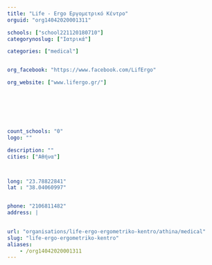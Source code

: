 ```yaml
---
title: "Life - Ergo Εργομετρικό Κέντρο"
orguid: "org14042020001311"

schools: ["school221120180710"]
categorynoslug: ["Ιατρικά"]

categories: ["medical"]


org_facebook: "https://www.facebook.com/LifErgo"

org_website: ["www.lifergo.gr/"]







count_schools: "0"
logo: ""

description: ""
cities: ["Αθήνα"]



long: "23.78822841"
lat : "38.04060997"


phone: "2106811482"
address: |
    

url: "organisations/life-ergo-ergometriko-kentro/athina/medical"
slug: "life-ergo-ergometriko-kentro"
aliases:
    - /org14042020001311
---
```



